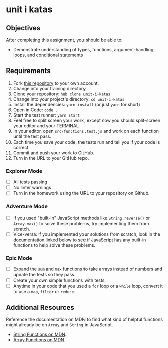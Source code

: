 # unit i katas

## Objectives

After completing this assignment, you should be able to:

- Demonstrate understanding of types, functions, argument-handling, loops, and conditional statements

## Requirements

1.  Fork [this repository](https://github.com/suncoast-devs/unit-i-katas) to your own account.
2.  Change into your training directory
3.  Clone your repository: `hub clone unit-i-katas`
4.  Change into your project's directory: `cd unit-i-katas`
5.  Install the dependencies: `yarn install` (or just `yarn` for short)
6.  Open in Code: `code .`
7.  Start the test runner: `yarn start`
8.  Feel free to split screen your work, except now you should split-screen your editor and your TERMINAL
9.  In your editor, open `src/functions.test.js` and work on each function until the test pass.
10. Each time you save your code, the tests run and tell you if your code is correct.
11. Commit and push your work to GitHub.
12. Turn in the URL to your GitHub repo.

### Explorer Mode

- [ ] All tests passing
- [ ] No linter warnings
- [ ] Turn in the homework using the URL to your repository on Github.

### Adventure Mode

- [ ] If you used "built-in" JavaScript methods like `String.reverse()` or `Array.max()` to solve these problems, try implementing them from scratch.
- [ ] Vice-versa: if you implemented your solutions from scratch, look in the documentation linked below to see if JavaScript has any built-in functions to help solve these problems.

### Epic Mode

- [ ] Expand the `sum` and `max` functions to take arrays instead of numbers and update the tests so they pass.
- [ ] Create your own simple functions with tests.
- [ ] Anytime in your code that you used a `for` loop or a `while` loop, convert it to use a `map`, `filter` or `reduce`.

## Additional Resources

Reference the documentation on MDN to find what kind of helpful functions might already be on `Array` and `String` in JavaScript.

- [String Functions on MDN](https://developer.mozilla.org/en-US/docs/Web/JavaScript/Reference/Global_Objects/String).
- [Array Functions on MDN](https://developer.mozilla.org/en-US/docs/Web/JavaScript/Reference/Global_Objects/Array).
